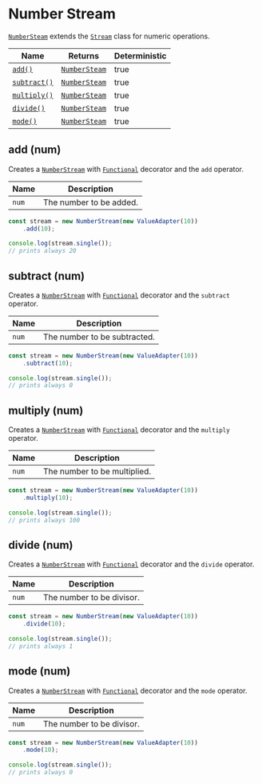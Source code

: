 # Number Stream

[`NumberSteam`](broken-reference) extends the [`Stream`](broken-reference) class for numeric operations.

<table><thead><tr><th>Name</th><th>Returns</th><th data-type="checkbox">Deterministic</th></tr></thead><tbody><tr><td><a href="number-stream.md#add-num"><code>add()</code></a></td><td><a href="broken-reference"><code>NumberSteam</code></a></td><td>true</td></tr><tr><td><a href="number-stream.md#subtract-num"><code>subtract()</code></a></td><td><a href="broken-reference"><code>NumberSteam</code></a></td><td>true</td></tr><tr><td><a href="number-stream.md#multiply-num"><code>multiply()</code></a></td><td><a href="broken-reference"><code>NumberSteam</code></a></td><td>true</td></tr><tr><td><a href="number-stream.md#divide-num"><code>divide()</code></a></td><td><a href="broken-reference"><code>NumberSteam</code></a></td><td>true</td></tr><tr><td><a href="number-stream.md#mode-num"><code>mode()</code></a></td><td><a href="broken-reference"><code>NumberSteam</code></a></td><td>true</td></tr></tbody></table>

## add (num)

Creates a [`NumberStream`](broken-reference) with [`Functional`](broken-reference) decorator and the `add` operator.

| Name  | Description             |
| ----- | ----------------------- |
| `num` | The number to be added. |

```typescript
const stream = new NumberStream(new ValueAdapter(10))
    .add(10);
    
console.log(stream.single());
// prints always 20
```

## subtract (num)

Creates a [`NumberStream`](broken-reference) with [`Functional`](broken-reference) decorator and the `subtract` operator.

| Name  | Description                  |
| ----- | ---------------------------- |
| `num` | The number to be subtracted. |

```typescript
const stream = new NumberStream(new ValueAdapter(10))
    .subtract(10);
    
console.log(stream.single());
// prints always 0
```

## multiply (num)

Creates a [`NumberStream`](broken-reference) with [`Functional`](broken-reference) decorator and the `multiply` operator.

| Name  | Description                  |
| ----- | ---------------------------- |
| `num` | The number to be multiplied. |

```typescript
const stream = new NumberStream(new ValueAdapter(10))
    .multiply(10);
    
console.log(stream.single());
// prints always 100
```

## divide (num)

Creates a [`NumberStream`](broken-reference) with [`Functional`](broken-reference) decorator and the `divide` operator.

| Name  | Description               |
| ----- | ------------------------- |
| `num` | The number to be divisor. |

```typescript
const stream = new NumberStream(new ValueAdapter(10))
    .divide(10);
    
console.log(stream.single());
// prints always 1
```

## mode (num)

Creates a [`NumberStream`](broken-reference) with [`Functional`](broken-reference) decorator and the `mode` operator.

| Name  | Description               |
| ----- | ------------------------- |
| `num` | The number to be divisor. |

```typescript
const stream = new NumberStream(new ValueAdapter(10))
    .mode(10);
    
console.log(stream.single());
// prints always 0
```
